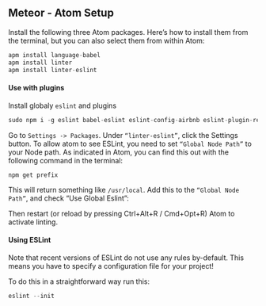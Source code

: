 ## Meteor - Atom Setup

Install the following three Atom packages. Here’s how to install them from the terminal, but you can also select them from within Atom:

```js
apm install language-babel
apm install linter
apm install linter-eslint
```

#### Use with plugins

Install globaly `eslint` and plugins

```js
sudo npm i -g eslint babel-eslint eslint-config-airbnb eslint-plugin-react
```

Go to `Settings -> Packages`. Under `“linter-eslint”`, click the Settings button. To allow atom to see ESLint, you need to set `“Global Node Path”` to your Node path. As indicated in Atom, you can find this out with the following command in the terminal:

```
npm get prefix
```

This will return something like `/usr/local`. Add this to the `“Global Node Path”`, and check “Use Global Eslint”:

Then restart (or reload by pressing Ctrl+Alt+R / Cmd+Opt+R) Atom to activate linting.

#### Using ESLint

Note that recent versions of ESLint do not use any rules by-default. This means you have to specify a configuration file for your project!

To do this in a straightforward way run this:

```js
eslint --init
```
